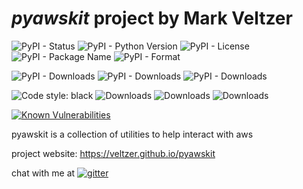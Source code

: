 
# *pyawskit* project by Mark Veltzer

![PyPI - Status](https://img.shields.io/pypi/status/pyawskit)
![PyPI - Python Version](https://img.shields.io/pypi/pyversions/pyawskit)
![PyPI - License](https://img.shields.io/pypi/l/pyawskit)
![PyPI - Package Name](https://img.shields.io/pypi/v/pyawskit)
![PyPI - Format](https://img.shields.io/pypi/format/pyawskit)

![PyPI - Downloads](https://img.shields.io/pypi/dd/pyawskit)
![PyPI - Downloads](https://img.shields.io/pypi/dw/pyawskit)
![PyPI - Downloads](https://img.shields.io/pypi/dm/pyawskit)

![Code style: black](https://img.shields.io/badge/code%20style-black-000000.svg)
![Downloads](https://pepy.tech/badge/pyawskit)
![Downloads](https://pepy.tech/badge/pyawskit/month)
![Downloads](https://pepy.tech/badge/pyawskit/week)

[![Known Vulnerabilities](https://snyk.io/test/github/veltzer/pyawskit/badge.svg?targetFile=requirements.txt)](https://snyk.io/test/github/veltzer/pyawskit?targetFile=requirements.txt)



pyawskit is a collection of utilities to help interact with aws

project website: <https://veltzer.github.io/pyawskit>

chat with me at [![gitter](https://badges.gitter.im/Join%20Chat.svg)](https://gitter.im/veltzer/mark.veltzer)


